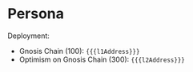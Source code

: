 # Persona
Deployment:
- Gnosis Chain (100): `{{{l1Address}}}`
- Optimism on Gnosis Chain (300): `{{{l2Address}}}` 